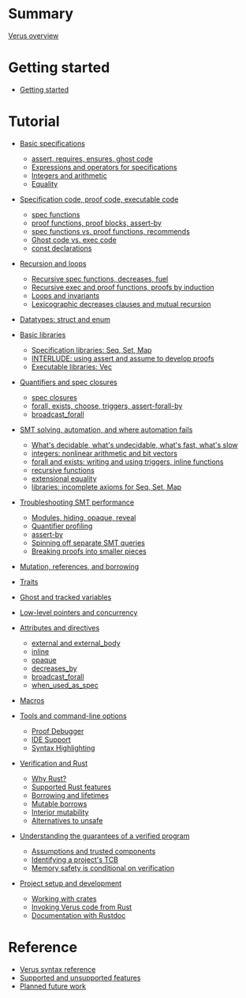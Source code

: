 # Summary

[Verus overview](./overview.md)

# Getting started

- [Getting started](./getting_started.md)

# Tutorial

- [Basic specifications](specs.md)
    - [assert, requires, ensures, ghost code](./requires_ensures.md)
    - [Expressions and operators for specifications](./operators.md)
    - [Integers and arithmetic](./integers.md)
    - [Equality](./equality.md)
- [Specification code, proof code, executable code](modes.md)
    - [spec functions](spec_functions.md)
    - [proof functions, proof blocks, assert-by](proof_functions.md)
    - [spec functions vs. proof functions, recommends](spec_vs_proof.md)
    - [Ghost code vs. exec code](ghost_vs_exec.md)
    - [const declarations](const.md)
- [Recursion and loops](recursion_loops.md)
    - [Recursive spec functions, decreases, fuel](recursion.md)
    - [Recursive exec and proof functions, proofs by induction](induction.md)
    - [Loops and invariants](while.md)
    - [Lexicographic decreases clauses and mutual recursion](lex_mutual.md)
- [Datatypes: struct and enum]()
- [Basic libraries](pervasive.md)
    - [Specification libraries: Seq, Set, Map](spec_lib.md)
    - [INTERLUDE: using assert and assume to develop proofs](develop_proofs.md)
    - [Executable libraries: Vec](exec_lib.md)
- [Quantifiers and spec closures]()
    - [spec closures]()
    - [forall, exists, choose, triggers, assert-forall-by]()
    - [broadcast_forall]()
- [SMT solving, automation, and where automation fails]()
    - [What's decidable, what's undecidable, what's fast, what's slow]()
    - [integers: nonlinear arithmetic and bit vectors]()
    - [forall and exists: writing and using triggers, inline functions]()
    - [recursive functions]()
    - [extensional equality]()
    - [libraries: incomplete axioms for Seq, Set, Map]()
- [Troubleshooting SMT performance]()
    - [Modules, hiding, opaque, reveal]()
    - [Quantifier profiling]()
    - [assert-by]()
    - [Spinning off separate SMT queries]()
    - [Breaking proofs into smaller pieces]()
- [Mutation, references, and borrowing]()
- [Traits]()
- [Ghost and tracked variables]()
- [Low-level pointers and concurrency]()
- [Attributes and directives]()
    - [external and external_body]()
    - [inline]()
    - [opaque]()
    - [decreases_by]()
    - [broadcast_forall]()
    - [when_used_as_spec]()
- [Macros]()
- [Tools and command-line options]()
    - [Proof Debugger]()
    - [IDE Support]()
    - [Syntax Highlighting]()

- [Verification and Rust]()
  - [Why Rust?]()
  - [Supported Rust features]()
  - [Borrowing and lifetimes]()
  - [Mutable borrows]()
  - [Interior mutability](./interior_mutability.md)
  - [Alternatives to unsafe]()

- [Understanding the guarantees of a verified program]()
  - [Assumptions and trusted components]()
  - [Identifying a project's TCB]()
  - [Memory safety is conditional on verification](./memory-safety.md)

- [Project setup and development]()
  - [Working with crates]()
  - [Invoking Verus code from Rust]()
  - [Documentation with Rustdoc]()



# Reference

- [Verus syntax reference]()
- [Supported and unsupported features]()
- [Planned future work]()
